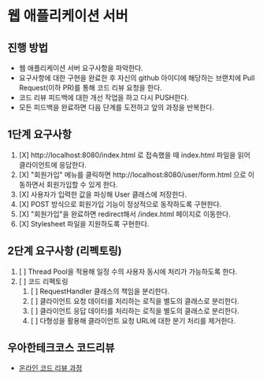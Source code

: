 # 웹 애플리케이션 서버

## 진행 방법
* 웹 애플리케이션 서버 요구사항을 파악한다.
* 요구사항에 대한 구현을 완료한 후 자신의 github 아이디에 해당하는 브랜치에 Pull Request(이하 PR)를 통해 코드 리뷰 요청을 한다.
* 코드 리뷰 피드백에 대한 개선 작업을 하고 다시 PUSH한다.
* 모든 피드백을 완료하면 다음 단계를 도전하고 앞의 과정을 반복한다.

## 1단계 요구사항

1. [X] http://localhost:8080/index.html 로 접속했을 때 index.html 파일을 읽어 클라이언트에 응답한다.
2. [X] "회원가입" 메뉴를 클릭하면 http://localhost:8080/user/form.html 으로 이동하면서 회원가입할 수 있게 한다.
3. [X] 사용자가 입력한 값을 파싱해 User 클래스에 저장한다.
4. [X] POST 방식으로 회원가입 기능이 정상적으로 동작하도록 구현한다.
5. [X] "회원가입"을 완료하면 redirect해서 /index.html 페이지로 이동한다.
6. [X] Stylesheet 파일을 지원하도록 구현한다.

## 2단계 요구사항 (리펙토링)

1. [ ] Thread Pool을 적용해 일정 수의 사용자 동시에 처리가 가능하도록 한다.
2. [ ] 코드 리펙토링
    1. [ ] RequestHandler 클래스의 책임을 분리한다.
    2. [ ] 클라이언트 요청 데이터를 처리하는 로직을 별도의 클래스로 분리한다.
    3. [ ] 클라이언트 응답 데이터를 처리하는 로직을 별도의 클래스로 분리한다.
    4. [ ] 다형성을 활용해 클라이언트 요청 URL에 대한 분기 처리를 제거한다.


## 우아한테크코스 코드리뷰
* [온라인 코드 리뷰 과정](https://github.com/woowacourse/woowacourse-docs/blob/master/maincourse/README.md)
